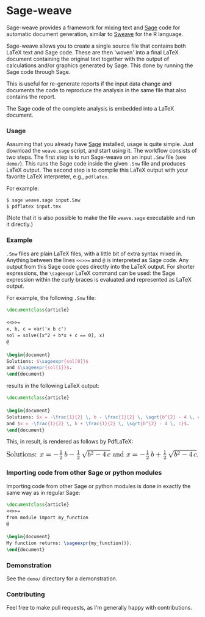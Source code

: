 # Sage-weave

Sage-weave provides a framework for mixing text and
[Sage](http://www.sagemath.org/) code for automatic document generation,
similar to [Sweave](https://www.statistik.lmu.de/~leisch/Sweave/) for
the R language.

Sage-weave allows you to create a single source file that contains both
LaTeX text and Sage code. These are then 'woven' into a final LaTeX document
containing the original text together with the output of calculations and/or
graphics generated by Sage. This done by running the Sage code through Sage.

This is useful for re-generate reports if the input data change and documents
the code to reproduce the analysis in the same file that also contains
the report.

The Sage code of the complete analysis is embedded into a LaTeX document.

### Usage
Assuming that you already have [Sage](http://www.sagemath.org/) installed,
usage is quite simple. Just download the `weave.sage` script, and start
using it. The workflow consists of two steps. The first step is to run
Sage-weave on an input `.Snw` file (see `demo/`). This runs the Sage code
inside the given `.Snw` file and produces LaTeX output. The second step
is to compile this LaTeX output with your favorite LaTeX interpreter,
e.g., `pdflatex`.

For example:

```shell
$ sage weave.sage input.Snw
$ pdflatex input.tex
```

(Note that it is also possible to make the file `weave.sage` executable
and run it directly.)

### Example
`.Snw` files are plain LaTeX files, with a little bit of extra syntax mixed in.
Anything between the lines `<<>>=` and `@` is interpreted as Sage code. Any
output from this Sage code goes directly into the LaTeX output. For shorter
expressions, the `\sageexpr` LaTeX command can be used: the Sage expression
within the curly braces is evaluated and represented as LaTeX output.

For example, the following `.Snw` file:

```latex
\documentclass{article}

<<>>=
x, b, c = var('x b c')
sol = solve([x^2 + b*x + c == 0], x)
@

\begin{document}
Solutions: $\sageexpr{sol[0]}$
and $\sageexpr{sol[1]}$.
\end{document}
```

results in the following LaTeX output:

```latex
\documentclass{article}

\begin{document}
Solutions: $x = -\frac{1}{2} \, b - \frac{1}{2} \, \sqrt{b^{2} - 4 \, c}$
and $x = -\frac{1}{2} \, b + \frac{1}{2} \, \sqrt{b^{2} - 4 \, c}$.
\end{document}
```

This, in result, is rendered as follows by PdfLaTeX:

![example](figures/example.png)

### Importing code from other Sage or python modules
Importing code from other Sage or python modules is done in exactly the same
way as in regular Sage:

```latex
\documentclass{article}
<<>>=
from module import my_function
@

\begin{document}
My function returns: \sageexpr{my_function()}.
\end{document}
```

### Demonstration
See the `demo/` directory for a demonstration.

### Contributing
Feel free to make pull requests, as I'm generally happy with contributions.

